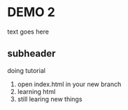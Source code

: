 # DEMO 2

text goes here
## subheader
doing tutorial

1. open index.html in your new branch
2. learning html
3. still learing new things